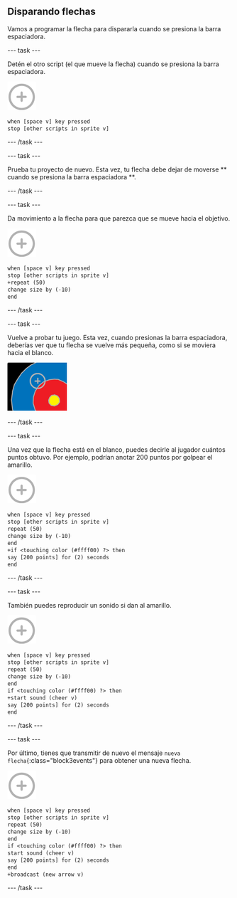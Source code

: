 ## Disparando flechas

Vamos a programar la flecha para dispararla cuando se presiona la barra espaciadora.

\--- task \---

Detén el otro script (el que mueve la flecha) cuando se presiona la barra espaciadora.

![objeto blanco](images/target-sprite.png)

```blocks3
when [space v] key pressed
stop [other scripts in sprite v]
```

\--- /task \---

\--- task \---

Prueba tu proyecto de nuevo. Esta vez, tu flecha debe dejar de moverse ** cuando se presiona la barra espaciadora **.

\--- /task \---

\--- task \---

Da movimiento a la flecha para que parezca que se mueve hacia el objetivo.

![objeto blanco](images/target-sprite.png)

```blocks3
when [space v] key pressed
stop [other scripts in sprite v]
+repeat (50)
change size by (-10)
end
```

\--- /task \---

\--- task \---

Vuelve a probar tu juego. Esta vez, cuando presionas la barra espaciadora, deberías ver que tu flecha se vuelve más pequeña, como si se moviera hacia el blanco.

![diana con el punto de mira sobre ella](images/archery-animate-test.png)

\--- /task \---

\--- task \---

Una vez que la flecha está en el blanco, puedes decirle al jugador cuántos puntos obtuvo. Por ejemplo, podrían anotar 200 puntos por golpear el amarillo.

![objeto blanco](images/target-sprite.png)

```blocks3
when [space v] key pressed
stop [other scripts in sprite v]
repeat (50)
change size by (-10)
end
+if <touching color (#ffff00) ?> then
say [200 points] for (2) seconds
end
```

\--- /task \---

\--- task \---

También puedes reproducir un sonido si dan al amarillo.

![objeto blanco](images/target-sprite.png)

```blocks3
when [space v] key pressed
stop [other scripts in sprite v]
repeat (50)
change size by (-10)
end
if <touching color (#ffff00) ?> then
+start sound (cheer v)
say [200 points] for (2) seconds
end
```

\--- /task \---

\--- task \---

Por último, tienes que transmitir de nuevo el mensaje `nueva flecha`{:class="block3events"} para obtener una nueva flecha.

![objeto blanco](images/target-sprite.png)

```blocks3
when [space v] key pressed
stop [other scripts in sprite v]
repeat (50)
change size by (-10)
end
if <touching color (#ffff00) ?> then
start sound (cheer v)
say [200 points] for (2) seconds
end
+broadcast (new arrow v)
```

\--- /task \---